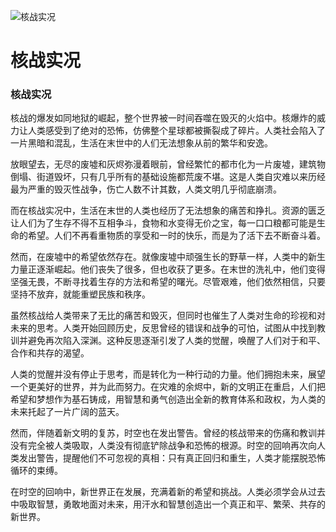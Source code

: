 ![核战实况](/images/chapter.2.section.2.image.1.png)


# 核战实况


### 核战实况

核战的爆发如同地狱的崛起，整个世界被一时间吞噬在毁灭的火焰中。核爆炸的威力让人类感受到了绝对的恐怖，仿佛整个星球都被撕裂成了碎片。人类社会陷入了一片黑暗和混乱，生活在末世中的人们无法想象从前的繁华和安逸。

放眼望去，无尽的废墟和灰烬弥漫着眼前，曾经繁忙的都市化为一片废墟，建筑物倒塌、街道毁坏，只有几乎所有的基础设施都荒废不堪。这是人类自灾难以来历经最为严重的毁灭性战争，伤亡人数不计其数，人类文明几乎彻底崩溃。

而在核战实况中，生活在末世的人类也经历了无法想象的痛苦和挣扎。资源的匮乏让人们为了生存不得不互相争斗，食物和水变得无价之宝，每一口口粮都可能是生命的希望。人们不再看重物质的享受和一时的快乐，而是为了活下去不断奋斗着。

然而，在废墟中的希望依然存在。就像废墟中顽强生长的野草一样，人类中的新生力量正逐渐崛起。他们丧失了很多，但也收获了更多。在末世的洗礼中，他们变得坚强无畏，不断寻找着生存的方法和希望的曙光。尽管艰难，他们依然相信，只要坚持不放弃，就能重塑民族和秩序。

虽然核战给人类带来了无比的痛苦和毁灭，但同时也催生了人类对生命的珍视和对未来的思考。人类开始回顾历史，反思曾经的错误和战争的可怕，试图从中找到教训并避免再次陷入深渊。这种反思逐渐引发了人类的觉醒，唤醒了人们对于和平、合作和共存的渴望。

人类的觉醒并没有停止于思考，而是转化为一种行动的力量。他们拥抱未来，展望一个更美好的世界，并为此而努力。在灾难的余烬中，新的文明正在重启，人们把希望和梦想作为基石铸成，用智慧和勇气创造出全新的教育体系和政权，为人类的未来托起了一片广阔的蓝天。

然而，伴随着新文明的复苏，时空也在发出警告。曾经的核战带来的伤痛和教训并没有完全被人类吸取，人类没有彻底铲除战争和恐怖的根源。时空的回响再次向人类发出警告，提醒他们不可忽视的真相：只有真正回归和重生，人类才能摆脱恐怖循环的束缚。

在时空的回响中，新世界正在发展，充满着新的希望和挑战。人类必须学会从过去中吸取智慧，勇敢地面对未来，用汗水和智慧创造出一个真正和平、繁荣、共存的新世界。

